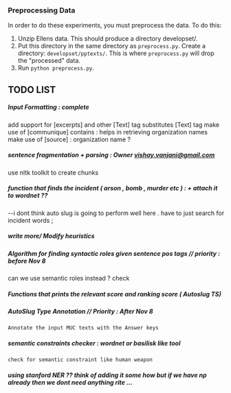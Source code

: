 ### Preprocessing Data

In order to do these experiments, you must preprocess the data. To do this:

1. Unzip Ellens data. This should produce a directory developset/.
2. Put this directory in the same directory as `preprocess.py`. Create a directory: `developset/pptexts/`. This is where `preprocess.py` will drop the "processed" data.
3. Run `python preprocess.py`.

## TODO LIST

##### Input Formatting : complete 

add support for [excerpts] and other [Text] tag substitutes
[Text] tag 
make use of [communique] contains : helps in retrieving organization names 
make use of [source] : organization name ? 


##### sentence fragmentation + parsing : Owner <vishay.vanjani@gmail.com> 
 
   use nltk toolkit to create chunks    


##### function that finds the incident ( arson , bomb , murder etc ) : + attach it to wordnet ??
   --i dont think auto slug is going to perform well here . have to just search for incident words ; 

##### write more/ Modify  heuristics 

##### Algorithm for finding syntactic roles given sentence pos tags   // priority : before Nov 8 
   can we use semantic roles instead ?
   check 

##### Functions that prints the relevant score and ranking score ( Autoslug TS) 

##### AutoSlug Type Annotation  // Priority : After Nov 8 

	Annotate the input MUC texts with the Answer keys 

##### semantic constraints checker : wordnet or basilisk like tool 
	check for semantic constraint like human weapon 
#####	using stanford NER ?? think of adding it some how but if we have np already then we dont need anything rite ... 

	



